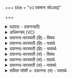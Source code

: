 +++
title = "४२ पवमानः सोऽअद्य"

+++
<details><summary>पदपाठः - दयानन्दादि</summary>

पव॑मानः। सः। अ॒द्य। नः॒। प॒वित्रे॑ण। विच॑र्षणि॒रिति॒ विऽच॑र्षणिः। यः। पोता॑। सः। पु॒ना॒तु॒। मा॒। ४२।
</details>

<details><summary>अधिमन्त्रम् (VC)</summary>

- सोमो देवता
- वैखानस ऋषिः
- गायत्री
- षड्जः
</details>

<details><summary>दयानन्द-सरस्वती (हि) - विषयः</summary>

फिर मनुष्यों को पुत्रादि कैसे पवित्र करने चाहिये, इस विषय को अगले मन्त्र में कहा है ॥
</details>

<details><summary>दयानन्द-सरस्वती (हि) - पदार्थः</summary>

पदार्थान्वयभाषाः -  (यः) जो जगदीश्वर (नः) हमारे मध्य में (पवित्रेण) शुद्ध आचरण से (पवमानः) पवित्र (विचर्षणिः) विविध विद्याओं का दाता है, (सः) सो (अद्य) आज हमको पवित्र करनेवाला और हमारा उपदेशक है, (सः) सो (पोता) पवित्रस्वरूप परमात्मा (मा) मुझको (पुनातु) पवित्र करे ॥४२ ॥
</details>

<details><summary>दयानन्द-सरस्वती (हि) - भावार्थः</summary>

भावार्थभाषाः -  मनुष्य लोग ईश्वर के समान धार्मिक होकर अपने सन्तानों को धर्मात्मा करें, ऐसे किये विना अन्य मनुष्यों को भी वे पवित्र नहीं कर सकते ॥४२ ॥
</details>

<details><summary>दयानन्द-सरस्वती (सं) - विषयः</summary>

पुनर्मनुष्यैः पुत्रादयः कथं पवित्राः करणीया इत्याह ॥
</details>

<details><summary>दयानन्द-सरस्वती (सं) - पदार्थः</summary>

पदार्थान्वयभाषाः -  यो नो मध्ये पवित्रेण पवमानो विचर्षणिरस्ति, सोऽद्यास्माकं पवित्रकर्त्तोपदेशकश्चास्ति, स पोता मा पुनातु ॥४२ ॥
</details>

<details><summary>दयानन्द-सरस्वती (सं) - भावार्थः</summary>

भावार्थभाषाः -  मनुष्या ईश्वरवद्धार्मिका भूत्वा स्वसन्तानान् धर्मात्मनः कुर्युरीदृशानन्तराऽन्यानपि ते पवित्रयितुं न शक्नुवन्ति ॥४२ ॥
</details>

<details><summary>सविता जोशी ← दयानन्दः (म) - भावार्थः</summary>

भावार्थभाषाः -  माणसांनी ईश्वराप्रमाणे धार्मिक बनून आपल्या संतानांना धर्मात्मा बनवावे. त्याशिवाय इतर माणसांना ते पवित्र बनवू शकत नाहीत.
</details>